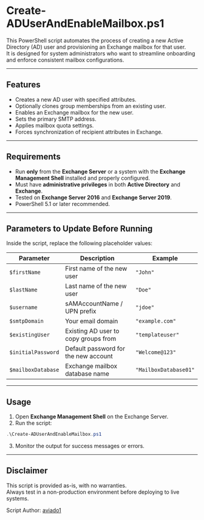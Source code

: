 # Create-ADUserAndEnableMailbox.ps1

This PowerShell script automates the process of creating a new Active Directory (AD) user and provisioning an Exchange mailbox for that user.  
It is designed for system administrators who want to streamline onboarding and enforce consistent mailbox configurations.

---

## Features

- Creates a new AD user with specified attributes.
- Optionally clones group memberships from an existing user.
- Enables an Exchange mailbox for the new user.
- Sets the primary SMTP address.
- Applies mailbox quota settings.
- Forces synchronization of recipient attributes in Exchange.

---

## Requirements

- Run **only** from the **Exchange Server** or a system with the **Exchange Management Shell** installed and properly configured.
- Must have **administrative privileges** in both **Active Directory** and **Exchange**.
- Tested on **Exchange Server 2016** and **Exchange Server 2019**.
- PowerShell 5.1 or later recommended.

---

## Parameters to Update Before Running

Inside the script, replace the following placeholder values:

| Parameter          | Description                             | Example               |
|-------------------|-----------------------------------------|-----------------------|
| `$firstName`       | First name of the new user              | `"John"`              |
| `$lastName`        | Last name of the new user               | `"Doe"`               |
| `$username`        | sAMAccountName / UPN prefix             | `"jdoe"`              |
| `$smtpDomain`      | Your email domain                       | `"example.com"`       |
| `$existingUser`    | Existing AD user to copy groups from    | `"templateuser"`      |
| `$initialPassword` | Default password for the new account    | `"Welcome@123"`       |
| `$mailboxDatabase` | Exchange mailbox database name          | `"MailboxDatabase01"` |

---

## Usage

1. Open **Exchange Management Shell** on the Exchange Server.
2. Run the script:

```powershell
.\Create-ADUserAndEnableMailbox.ps1
```

3. Monitor the output for success messages or errors.

---

## Disclaimer

This script is provided as-is, with no warranties.  
Always test in a non-production environment before deploying to live systems.

Script Author: [aviado1](https://github.com/aviado1)
